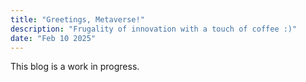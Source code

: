 ```yaml
---
title: "Greetings, Metaverse!"
description: "Frugality of innovation with a touch of coffee :)"
date: "Feb 10 2025"
---
```


This blog is a work in progress.
